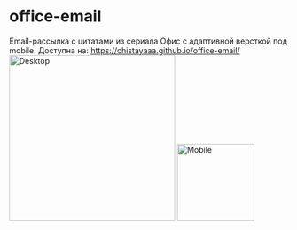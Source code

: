 # office-email

Email-рассылка с цитатами из сериала Офис с адаптивной версткой под mobile. Доступна на: https://chistayaaa.github.io/office-email/ 
<img width="299" alt="Desktop" src="https://user-images.githubusercontent.com/102303935/194310086-d7584334-1d5d-46da-99d0-666335d58a63.png">
<img width="139" alt="Mobile" src="https://user-images.githubusercontent.com/102303935/194310093-4a4c8f39-eed4-49b0-9bbc-78c0ad791a2b.png">

